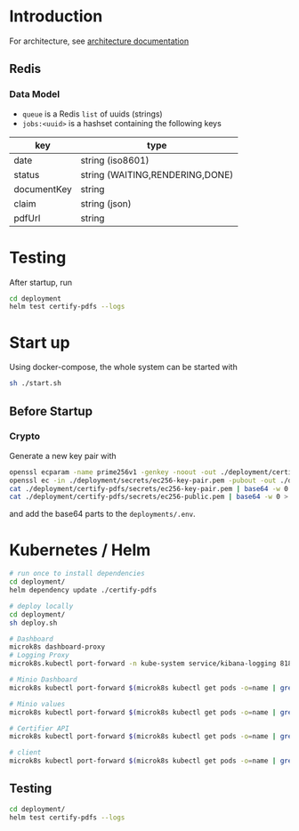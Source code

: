 # Introduction

For architecture, see [architecture documentation](doc/architecture.adoc)

## Redis

### Data Model

* `queue` is a Redis `list` of uuids (strings)
* `jobs:<uuid>` is a hashset containing the following keys

|     key     |              type               |
| ----------- | ------------------------------- |
| date        | string (iso8601)                |
| status      | string (WAITING,RENDERING,DONE) |
| documentKey | string                          |
| claim       | string (json)                   |
| pdfUrl      | string                          |
# Testing
After startup, run
```sh
cd deployment
helm test certify-pdfs --logs
```

# Start up
Using docker-compose, the whole system can be started with 

```sh
sh ./start.sh
```

## Before Startup
### Crypto
Generate a new key pair with 

```sh
openssl ecparam -name prime256v1 -genkey -noout -out ./deployment/certify-pdfs/secrets/ec256-key-pair.pem
openssl ec -in ./deployment/secrets/ec256-key-pair.pem -pubout -out ./deployment/certify-pdfs/secrets/ec256-public.pem
cat ./deployment/certify-pdfs/secrets/ec256-key-pair.pem | base64 -w 0 > ./deployment/certify-pdfs/secrets/ec256-key-pair.pem.base64
cat ./deployment/certify-pdfs/secrets/ec256-public.pem | base64 -w 0 > ./deployment/certify-pdfs/secrets/ec256-public.pem.base64
```
and add the base64 parts to the `deployments/.env`.


# Kubernetes / Helm

```sh
# run once to install dependencies
cd deployment/
helm dependency update ./certify-pdfs
```

```sh
# deploy locally
cd deployment/
sh deploy.sh
```

```sh
# Dashboard
microk8s dashboard-proxy
# Logging Proxy
microk8s.kubectl port-forward -n kube-system service/kibana-logging 8181:5601

# Minio Dashboard
microk8s kubectl port-forward $(microk8s kubectl get pods -o=name | grep certify-pdfs-minio-[^p]) 9001:9001

# Minio values
microk8s kubectl port-forward $(microk8s kubectl get pods -o=name | grep certify-pdfs-minio-[^p]) 9000:9000

# Certifier API
microk8s kubectl port-forward $(microk8s kubectl get pods -o=name | grep certify-pdfs-api ) 8080:8080

# client
microk8s kubectl port-forward $(microk8s kubectl get pods -o=name | grep cI think I ertify-pdfs-client ) 8084:80
```

## Testing
```sh
cd deployment/
helm test certify-pdfs --logs
```